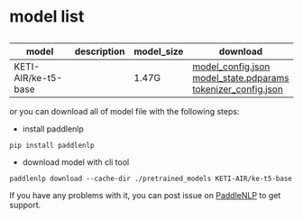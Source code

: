 #  model list

##  

| model  | description | model_size  | download         |
| --- | --- | --- | --- |
|KETI-AIR/ke-t5-base|  | 1.47G | [model_config.json](https://bj.bcebos.com/paddlenlp/models/community/KETI-AIR/ke-t5-base/model_config.json)<br>[model_state.pdparams](https://bj.bcebos.com/paddlenlp/models/community/KETI-AIR/ke-t5-base/model_state.pdparams)<br>[tokenizer_config.json](https://bj.bcebos.com/paddlenlp/models/community/KETI-AIR/ke-t5-base/tokenizer_config.json) |

or you can download all of model file with the following steps:

* install paddlenlp

```shell
pip install paddlenlp
```

* download model with cli tool

```shell
paddlenlp download --cache-dir ./pretrained_models KETI-AIR/ke-t5-base
```

If you have any problems with it, you can post issue on [PaddleNLP](https://github.com/PaddlePaddle/PaddleNLP) to get support.
